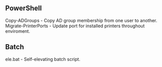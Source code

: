 ## PowerShell
Copy-ADGroups - Copy AD group membership from one user to another.
Migrate-PrinterPorts - Update port for installed printers throughout enviroment.

## Batch
ele.bat - Self-elevating batch script.
